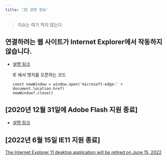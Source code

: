 ```yaml
---
title: 'IE 관련 정보'
---
```


> 이슈는 여기 적지 않는다

## 연결하려는 웹 사이트가 Internet Explorer에서 작동하지 않습니다.

-   [설명 링크](https://support.microsoft.com/ko-kr/office/%ec%97%b0%ea%b2%b0%ed%95%98%eb%a0%a4%eb%8a%94-%ec%9b%b9-%ec%82%ac%ec%9d%b4%ed%8a%b8%ea%b0%80-internet-explorer%ec%97%90%ec%84%9c-%ec%9e%91%eb%8f%99%ed%95%98%ec%a7%80-%ec%95%8a%ec%8a%b5%eb%8b%88%eb%8b%a4-8f5fc675-cd47-414c-9535-12821ddfc554?ui=ko-kr&rs=ko-kr&ad=kr)

    IE 에서 엣지를 오픈하는 코드

    ```
    const newWindow = window.open('microsoft-edge:' + document.location.href)
    newWindow?.close()
    ```

## [2020년 12월 31일에 Adobe Flash 지원 종료]

-   [설명 링크](https://docs.microsoft.com/ko-kr/lifecycle/announcements/adobe-flash-end-of-support)

## [2022년 6월 15일 IE11 지원 종료]

[The Internet Explorer 11 desktop application will be retired on June 15, 2022](https://blogs.windows.com/windowsexperience/2021/05/19/the-future-of-internet-explorer-on-windows-10-is-in-microsoft-edge/)
